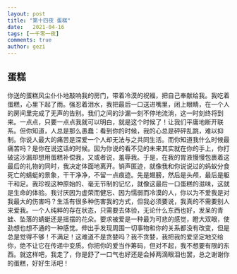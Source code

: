 ```yaml
---
layout: post
title: "第十四夜 蛋糕"
date:   2021-04-16
tags: [一千零一夜]
comments: true
author: gezi
---
```


<!-- more -->

## 蛋糕

你送的蛋糕风尘仆仆地敲响我的房门，带着冷漠的祝福，把自己奉献给我。我吃着蛋糕，心里下起了雨。强忍着泪水，我把最后一口送进嘴里，闭上眼睛，在一个人的房间里完成了无声的告别。我们之间的沙漏一刻不停地流淌，这一时刻终将到来。一点点，只要一点点我就可以明白，就是这个时候了！让我们平庸地断开联系。但你知道，人总是那么愚蠢：看到你的时候，我的心总是砰砰乱跳，难以抑制。你说人最大的痛苦是深爱一个人却无法与之共同生活。而你知道我什么时候最痛苦吗？是你在说这话的时候。因为你说的看不见的未来其实就在你的手上，你打破这沙漏却想用蛋糕补偿我，又或者说，羞辱我。于是，在我的胃液慢慢包裹着这最后的礼物的同时，我决定体面地离开。销声匿迹，就像我和你说说过的蚂蚁分食死亡的蜻蜓的景象，干干净净，不留一点痕迹。先是翅膀，然后是头颅，最后是躯干和足。我珍视这种原始的、毫无节制的记忆，就像这最后一口蛋糕的滋味，这就是生命的体验。我讨厌因为虚荣而健忘、因为懦弱而冷漠的人，你以为不爱我是对我最大的伤害吗？生活有很多种伤害我的方式，但我必须要说，我真的不需要别人来爱我。一个人纯粹的存在状态，只需要去体验，无论什么东西也好，发呆的青蛙、坠落的蜻蜓还是摇摆的花朵。要求被爱是一种最为可悲的感觉，瞪大双眼，使劲想也想不通的一种感觉。伸出手发现周围一切事物和你的关系都没有改变，但是总是觉得不够！不满足！这难道不是贪婪吗？我不贪婪，我把我的爱坚定地交给你，绝不让它在传递中变质。你把你的爱当作筹码，但对不起，我不想要有限的东西。就这样吧，我走了，你是舒了一口气也好还是会掉两滴眼泪也罢，总之谢谢你的蛋糕，好好生活吧！
